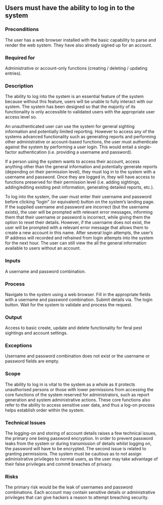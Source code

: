 ## Users must have the ability to log in to the system

### Preconditions

The user has a web browser installed with the basic capability to parse and render the web system. They have also already signed up for an account.

### Required for

Administrative or account-only functions (creating / deleting / updating entries).

### Description

The ability to log into the system is an essential feature of the system because without this feature, users will be unable to fully interact with our system. The system has been designed so that the majority of its functionality is only accessible to validated users with the appropriate user access level so.

An unauthenticated user can use the system for general sighting information and potentially limited reporting. However to access any of the systems advanced functionality such as generating reports and performing other administrative or account-based functions, the user must authenticate against the system by performing a user login. This would entail a single-factor authentication (i.e. providing a username and password).

If a person using the system wants to access their account, access anything other than the general information and potentially generate reports (depending on their permission level), they must log in to the system with a username and password. Once they are logged in, they will have access to functions preserved for their permission level (i.e. adding sightings, adding/editing existing pest information, generating detailed reports, etc.).

To log into the system, the user must enter their username and password before clicking “login” (or equivalent) button on the system’s landing page. If the supplied username and password are incorrect (but the username exists), the user will be prompted with relevant error messages, informing them that their username or password is incorrect, while giving them the option to reset their details. However, if the username does not exist, the user will be prompted with a relevant error message that allows them to create a new account in this name. After several login attempts, the user’s IP address will recorded and refrained from login attempts into the system for the next hour. The user can still view the all the general information available to users without an account.

### Inputs

A username and password combination.

### Process

Navigate to the system using a web browser. Fill in the appropriate fields with a username and password combination. Submit details via. The login button. Wait for the system to validate and process the request.

### Output

Access to basic create, update and delete functionality for feral pest sightings and account settings.

### Exceptions

Username and password combination does not exist or the username or password fields are empty.

### Scope

The ability to log in is vital to the system as a whole as it protects unauthorised persons or those with lower permissions from accessing the core functions of the system reserved for administrators, such as report generation and system administrative actions. These core functions also refer to the ability to access sensitive user data, and thus a log-on process helps establish order within the system.

### Technical Issues

The logging-on and storing of account details raises a few technical issues, the primary one being password encryption. In order to prevent password leaks from the system or during transmission of details whilst logging on, the password will have to be encrypted. The second issue is related to granting permissions. The system must be cautious as to not assign administrative privileges to normal users, as the user may take advantage of their false privileges and commit breaches of privacy.

### Risks

The primary risk would be the leak of usernames and password combinations. Each account may contain sensitive details or administrative privileges that can give hackers a reason to attempt breaching security.